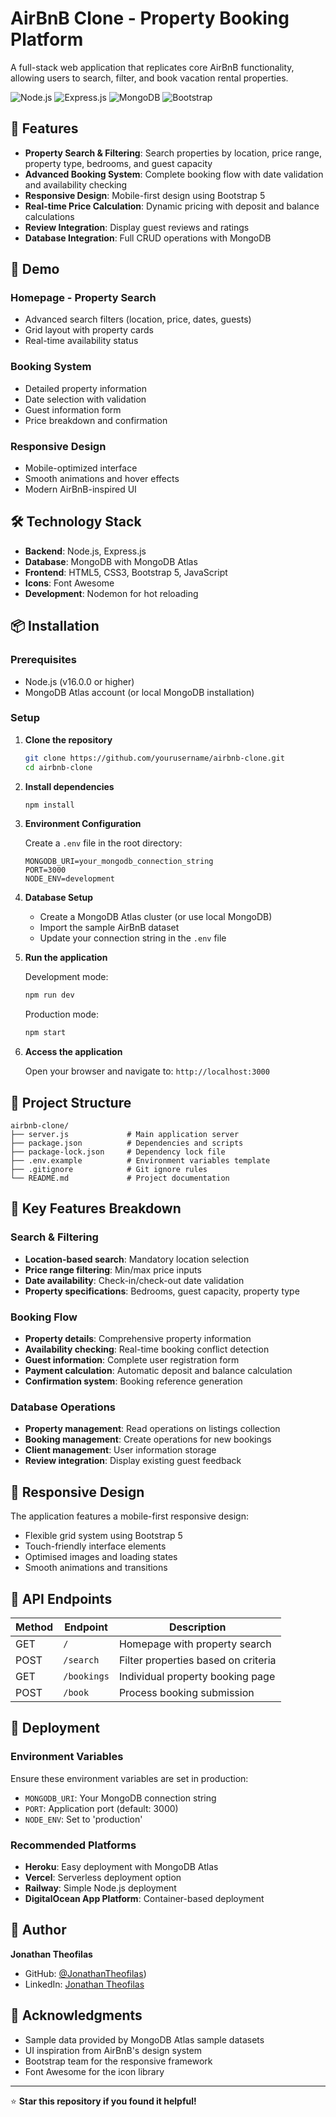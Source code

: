# AirBnB Clone - Property Booking Platform

A full-stack web application that replicates core AirBnB functionality, allowing users to search, filter, and book vacation rental properties.

![Node.js](https://img.shields.io/badge/Node.js-339933?style=for-the-badge&logo=nodedotjs&logoColor=white)
![Express.js](https://img.shields.io/badge/Express.js-000000?style=for-the-badge&logo=express&logoColor=white)
![MongoDB](https://img.shields.io/badge/MongoDB-4EA94B?style=for-the-badge&logo=mongodb&logoColor=white)
![Bootstrap](https://img.shields.io/badge/Bootstrap-563D7C?style=for-the-badge&logo=bootstrap&logoColor=white)

## 🎯 Features

- **Property Search & Filtering**: Search properties by location, price range, property type, bedrooms, and guest capacity
- **Advanced Booking System**: Complete booking flow with date validation and availability checking
- **Responsive Design**: Mobile-first design using Bootstrap 5
- **Real-time Price Calculation**: Dynamic pricing with deposit and balance calculations
- **Review Integration**: Display guest reviews and ratings
- **Database Integration**: Full CRUD operations with MongoDB

## 🚀 Demo

### Homepage - Property Search
- Advanced search filters (location, price, dates, guests)
- Grid layout with property cards
- Real-time availability status

### Booking System
- Detailed property information
- Date selection with validation
- Guest information form
- Price breakdown and confirmation

### Responsive Design
- Mobile-optimized interface
- Smooth animations and hover effects
- Modern AirBnB-inspired UI

## 🛠️ Technology Stack

- **Backend**: Node.js, Express.js
- **Database**: MongoDB with MongoDB Atlas
- **Frontend**: HTML5, CSS3, Bootstrap 5, JavaScript
- **Icons**: Font Awesome
- **Development**: Nodemon for hot reloading

## 📦 Installation

### Prerequisites
- Node.js (v16.0.0 or higher)
- MongoDB Atlas account (or local MongoDB installation)

### Setup

1. **Clone the repository**
   ```bash
   git clone https://github.com/yourusername/airbnb-clone.git
   cd airbnb-clone
   ```

2. **Install dependencies**
   ```bash
   npm install
   ```

3. **Environment Configuration**
   
   Create a `.env` file in the root directory:
   ```env
   MONGODB_URI=your_mongodb_connection_string
   PORT=3000
   NODE_ENV=development
   ```

4. **Database Setup**
   - Create a MongoDB Atlas cluster (or use local MongoDB)
   - Import the sample AirBnB dataset
   - Update your connection string in the `.env` file

5. **Run the application**
   
   Development mode:
   ```bash
   npm run dev
   ```
   
   Production mode:
   ```bash
   npm start
   ```

6. **Access the application**
   
   Open your browser and navigate to: `http://localhost:3000`

## 📁 Project Structure

```
airbnb-clone/
├── server.js             # Main application server
├── package.json          # Dependencies and scripts
├── package-lock.json     # Dependency lock file
├── .env.example          # Environment variables template
├── .gitignore            # Git ignore rules
└── README.md             # Project documentation
```

## 🎨 Key Features Breakdown

### Search & Filtering
- **Location-based search**: Mandatory location selection
- **Price range filtering**: Min/max price inputs
- **Date availability**: Check-in/check-out date validation
- **Property specifications**: Bedrooms, guest capacity, property type

### Booking Flow
- **Property details**: Comprehensive property information
- **Availability checking**: Real-time booking conflict detection
- **Guest information**: Complete user registration form
- **Payment calculation**: Automatic deposit and balance calculation
- **Confirmation system**: Booking reference generation

### Database Operations
- **Property management**: Read operations on listings collection
- **Booking management**: Create operations for new bookings
- **Client management**: User information storage
- **Review integration**: Display existing guest feedback

## 📱 Responsive Design

The application features a mobile-first responsive design:
- Flexible grid system using Bootstrap 5
- Touch-friendly interface elements
- Optimised images and loading states
- Smooth animations and transitions

## 🔧 API Endpoints

| Method | Endpoint | Description |
|--------|----------|-------------|
| GET | `/` | Homepage with property search |
| POST | `/search` | Filter properties based on criteria |
| GET | `/bookings` | Individual property booking page |
| POST | `/book` | Process booking submission |

## 🚀 Deployment

### Environment Variables
Ensure these environment variables are set in production:
- `MONGODB_URI`: Your MongoDB connection string
- `PORT`: Application port (default: 3000)
- `NODE_ENV`: Set to 'production'

### Recommended Platforms
- **Heroku**: Easy deployment with MongoDB Atlas
- **Vercel**: Serverless deployment option
- **Railway**: Simple Node.js deployment
- **DigitalOcean App Platform**: Container-based deployment

## 👤 Author

**Jonathan Theofilas**
- GitHub: [@JonathanTheofilas](https://github.com/JonathanTheofilas))
- LinkedIn: [Jonathan Theofilas](www.linkedin.com/in/jonathan-theofilas-9454732b7)

## 🙏 Acknowledgments

- Sample data provided by MongoDB Atlas sample datasets
- UI inspiration from AirBnB's design system
- Bootstrap team for the responsive framework
- Font Awesome for the icon library

---

⭐ **Star this repository if you found it helpful!**
